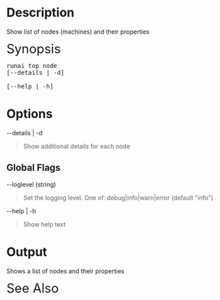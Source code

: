 # Description

Show list of nodes (machines) and their properties

<span style="font-size: 2.1em; font-family: -apple-system, BlinkMacSystemFont, 'Segoe UI', Helvetica, Arial, sans-serif;">Synopsis</span>

<pre>runai top node<br/>[--details | -d]<br/><br/>[--help | -h]</pre>

# Options

--details | -d

>  Show additional details for each node

## Global Flags

--loglevel (string)

>  Set the logging level. One of: debug|info|warn|error (default "info")

--help | -h

>  Show help text

# Output

<span style="font-family: -apple-system, BlinkMacSystemFont, 'Segoe UI', Helvetica, Arial, sans-serif;">Shows a list of nodes and their properties</span>

<span style="font-size: 2.1em; font-family: -apple-system, BlinkMacSystemFont, 'Segoe UI', Helvetica, Arial, sans-serif;">See Also</span>

&nbsp;